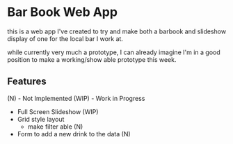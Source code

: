 # Bar Book Web App

this is a web app I've created to try and make both a barbook and slideshow display of one for the local bar I work at. 

while currently very much a prototype, I can already imagine I'm in a good position to make a working/show able prototype this week.

## Features
 (N) - Not Implemented
 (WIP) - Work in Progress

 - Full Screen Slideshow (WIP)
 - Grid style layout
     - make filter able (N)
 - Form to add a new drink to the data (N)
